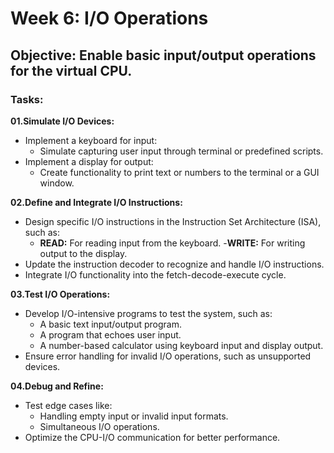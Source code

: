 # Week 6: I/O Operations
## Objective: Enable basic input/output operations for the virtual CPU.

### Tasks:
**01.Simulate I/O Devices:**

- Implement a keyboard for input:
  - Simulate capturing user input through terminal or predefined scripts.
- Implement a display for output:
  - Create functionality to print text or numbers to the terminal or a GUI window.
    
**02.Define and Integrate I/O Instructions:**

- Design specific I/O instructions in the Instruction Set Architecture (ISA), such as:
  - **READ:** For reading input from the keyboard.
  -**WRITE:** For writing output to the display.
- Update the instruction decoder to recognize and handle I/O instructions.
- Integrate I/O functionality into the fetch-decode-execute cycle.
  
**03.Test I/O Operations:**

- Develop I/O-intensive programs to test the system, such as:
  - A basic text input/output program.
  - A program that echoes user input.
  - A number-based calculator using keyboard input and display output.
- Ensure error handling for invalid I/O operations, such as unsupported devices.

**04.Debug and Refine:**

- Test edge cases like:
  - Handling empty input or invalid input formats.
  - Simultaneous I/O operations.
- Optimize the CPU-I/O communication for better performance.

